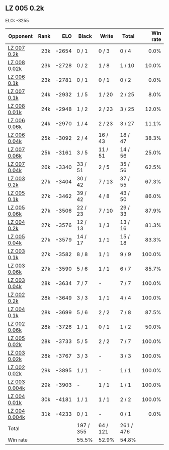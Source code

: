 ## LZ 005 0.2k ##

ELO: -3255

Opponent | Rank | ELO | Black | Write | Total | Win rate
---------|-----:|----:|-------|-------|-------|-------:
[LZ 007 0.2k](LZ%20007%200.2k.md) | 23k | -2654 | 0 / 1 | 0 / 3 | 0 / 4 | 0.0%
[LZ 008 0.02k](LZ%20008%200.02k.md) | 23k | -2728 | 0 / 2 | 1 / 8 | 1 / 10 | 10.0%
[LZ 006 0.1k](LZ%20006%200.1k.md) | 23k | -2781 | 0 / 1 | 0 / 1 | 0 / 2 | 0.0%
[LZ 007 0.1k](LZ%20007%200.1k.md) | 24k | -2932 | 1 / 5 | 1 / 20 | 2 / 25 | 8.0%
[LZ 008 0.01k](LZ%20008%200.01k.md) | 24k | -2948 | 1 / 2 | 2 / 23 | 3 / 25 | 12.0%
[LZ 006 0.06k](LZ%20006%200.06k.md) | 24k | -2970 | 1 / 4 | 2 / 23 | 3 / 27 | 11.1%
[LZ 006 0.04k](LZ%20006%200.04k.md) | 25k | -3092 | 2 / 4 | 16 / 43 | 18 / 47 | 38.3%
[LZ 007 0.06k](LZ%20007%200.06k.md) | 25k | -3161 | 3 / 5 | 11 / 51 | 14 / 56 | 25.0%
[LZ 007 0.04k](LZ%20007%200.04k.md) | 26k | -3340 | 33 / 51 | 2 / 5 | 35 / 56 | 62.5%
[LZ 003 0.2k](LZ%20003%200.2k.md) | 27k | -3404 | 30 / 42 | 7 / 13 | 37 / 55 | 67.3%
[LZ 005 0.1k](LZ%20005%200.1k.md) | 27k | -3462 | 39 / 42 | 4 / 8 | 43 / 50 | 86.0%
[LZ 005 0.06k](LZ%20005%200.06k.md) | 27k | -3506 | 22 / 23 | 7 / 10 | 29 / 33 | 87.9%
[LZ 004 0.2k](LZ%20004%200.2k.md) | 27k | -3576 | 12 / 13 | 1 / 3 | 13 / 16 | 81.3%
[LZ 005 0.04k](LZ%20005%200.04k.md) | 27k | -3579 | 14 / 17 | 1 / 1 | 15 / 18 | 83.3%
[LZ 003 0.1k](LZ%20003%200.1k.md) | 27k | -3582 | 8 / 8 | 1 / 1 | 9 / 9 | 100.0%
[LZ 003 0.06k](LZ%20003%200.06k.md) | 27k | -3590 | 5 / 6 | 1 / 1 | 6 / 7 | 85.7%
[LZ 003 0.04k](LZ%20003%200.04k.md) | 28k | -3634 | 7 / 7 | - | 7 / 7 | 100.0%
[LZ 002 0.2k](LZ%20002%200.2k.md) | 28k | -3649 | 3 / 3 | 1 / 1 | 4 / 4 | 100.0%
[LZ 004 0.1k](LZ%20004%200.1k.md) | 28k | -3699 | 5 / 6 | 2 / 2 | 7 / 8 | 87.5%
[LZ 002 0.06k](LZ%20002%200.06k.md) | 28k | -3726 | 1 / 1 | 0 / 1 | 1 / 2 | 50.0%
[LZ 005 0.02k](LZ%20005%200.02k.md) | 28k | -3733 | 5 / 5 | 2 / 2 | 7 / 7 | 100.0%
[LZ 003 0.02k](LZ%20003%200.02k.md) | 28k | -3767 | 3 / 3 | - | 3 / 3 | 100.0%
[LZ 002 0.02k](LZ%20002%200.02k.md) | 29k | -3895 | 1 / 1 | - | 1 / 1 | 100.0%
[LZ 003 0.004k](LZ%20003%200.004k.md) | 29k | -3903 | - | 1 / 1 | 1 / 1 | 100.0%
[LZ 004 0.01k](LZ%20004%200.01k.md) | 30k | -4181 | 1 / 1 | 1 / 1 | 2 / 2 | 100.0%
[LZ 004 0.004k](LZ%20004%200.004k.md) | 31k | -4233 | 0 / 1 | - | 0 / 1 | 0.0%
Total | | | 197 / 355 | 64 / 121 | 261 / 476 | 
Win rate| | | 55.5% | 52.9% | 54.8% | 
